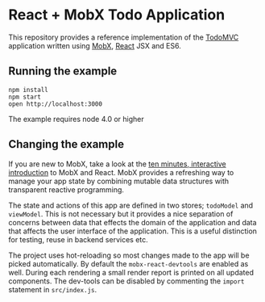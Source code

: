 # React + MobX Todo Application

This repository provides a reference implementation of the [TodoMVC](http://todomvc.com) application written using [MobX](https://github.com/mobxjs/mobx), [React](https://facebook.github.io/react) JSX and ES6.

## Running the example

```
npm install
npm start
open http://localhost:3000
```

The example requires node 4.0 or higher

## Changing the example

If you are new to MobX, take a look at the [ten minutes, interactive introduction](https://mobxjs.github.io/mobx/getting-started.html) to MobX and React. MobX provides a refreshing way to manage your app state by combining mutable data structures with transparent reactive programming.

The state and actions of this app are defined in two stores; `todoModel` and `viewModel`.
This is not necessary but it provides a nice separation of concerns between data that effects the domain of the application and data that affects the user interface of the application.
This is a useful distinction for testing, reuse in backend services etc.

The project uses hot-reloading so most changes made to the app will be picked automatically.
By default the `mobx-react-devtools` are enabled as well. During each rendering a small render report is printed on all updated components.
The dev-tools can be disabled by commenting the `import` statement in `src/index.js`.
